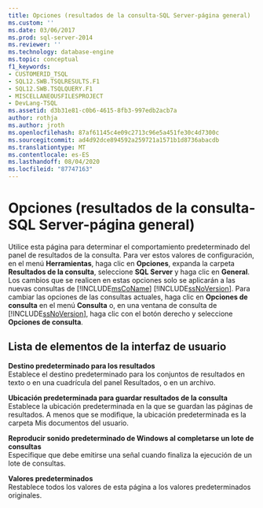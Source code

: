 ```yaml
---
title: Opciones (resultados de la consulta-SQL Server-página general) | Microsoft Docs
ms.custom: ''
ms.date: 03/06/2017
ms.prod: sql-server-2014
ms.reviewer: ''
ms.technology: database-engine
ms.topic: conceptual
f1_keywords:
- CUSTOMERID_TSQL
- SQL12.SWB.TSQLRESULTS.F1
- SQL12.SWB.TSQLQUERY.F1
- MISCELLANEOUSFILESPROJECT
- DevLang-TSQL
ms.assetid: d3b31e81-c0b6-4615-8fb3-997edb2acb7a
author: rothja
ms.author: jroth
ms.openlocfilehash: 87af61145c4e09c2713c96e5a451fe30c4d7300c
ms.sourcegitcommit: ad4d92dce894592a259721a1571b1d8736abacdb
ms.translationtype: MT
ms.contentlocale: es-ES
ms.lasthandoff: 08/04/2020
ms.locfileid: "87747163"
---
```

# <a name="options-query-results-sql-server-general-page"></a>Opciones (resultados de la consulta-SQL Server-página general)
  Utilice esta página para determinar el comportamiento predeterminado del panel de resultados de la consulta. Para ver estos valores de configuración, en el menú **Herramientas**, haga clic en **Opciones**, expanda la carpeta **Resultados de la consulta**, seleccione **SQL Server** y haga clic en **General**. Los cambios que se realicen en estas opciones solo se aplicarán a las nuevas consultas de [!INCLUDE[msCoName](../includes/msconame-md.md)] [!INCLUDE[ssNoVersion](../includes/ssnoversion-md.md)]. Para cambiar las opciones de las consultas actuales, haga clic en **Opciones de consulta** en el menú **Consulta** o, en una ventana de consulta de [!INCLUDE[ssNoVersion](../includes/ssnoversion-md.md)], haga clic con el botón derecho y seleccione **Opciones de consulta**.  
  
## <a name="ui-element-list"></a>Lista de elementos de la interfaz de usuario  
 **Destino predeterminado para los resultados**  
 Establece el destino predeterminado para los conjuntos de resultados en texto o en una cuadrícula del panel Resultados, o en un archivo.  
  
 **Ubicación predeterminada para guardar resultados de la consulta**  
 Establece la ubicación predeterminada en la que se guardan las páginas de resultados. A menos que se modifique, la ubicación predeterminada es la carpeta Mis documentos del usuario.  
  
 **Reproducir sonido predeterminado de Windows al completarse un lote de consultas**  
 Especifique que debe emitirse una señal cuando finaliza la ejecución de un lote de consultas.  
  
 **Valores predeterminados**  
 Restablece todos los valores de esta página a los valores predeterminados originales.  
  
  
